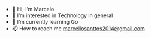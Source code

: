 - 👋 Hi, I’m Marcelo
- 👀 I’m interested in Technology in general
- 🌱 I’m currently learning Go
- 📫 How to reach me marcellosanttos2014@gmail.com

<!---
gothello/gothello is a ✨ special ✨ repository because its `README.md` (this file) appears on your GitHub profile.
You can click the Preview link to take a look at your changes.
--->
